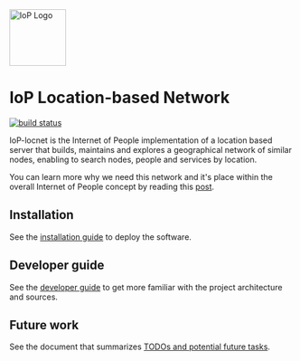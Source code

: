 <img src="https://raw.githubusercontent.com/Internet-of-People/media/master/official/iop_logo_main.png" alt="IoP Logo" height="100px">

# IoP Location-based Network
[![build status](https://gitlab.com/iop-ventures/iop-location-based-network/badges/master/build.svg)](https://gitlab.com/iop-ventures/iop-location-based-network/commits/master)

IoP-locnet is the Internet of People implementation of a location based server that builds,
maintains and explores a geographical network of similar nodes,
enabling to search nodes, people and services by location.

You can learn more why we need this network and it's place within the overall Internet of People concept by reading this [post](https://medium.com/@luisfernandomolina/the-location-based-network-d03e1e57b2b6#.acv7mm9wo).

## Installation

See the [installation guide](doc/INSTALL.md) to deploy the software.

## Developer guide

See the [developer guide](doc/DeveloperGuide.md) to get more familiar with the project architecture and sources.

## Future work

See the document that summarizes [TODOs and potential future tasks](doc/TODO.md).
